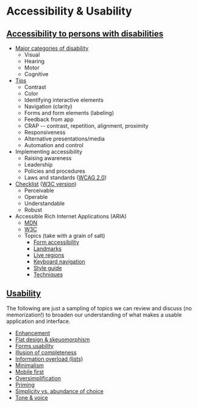 # Accessibility & Usability

## [Accessibility to persons with disabilities](https://www.w3.org/WAI/intro/accessibility.php)

- [Major categories of disability](http://webaim.org/intro/)
    - Visual
    - Hearing
    - Motor
    - Cognitive
- [Tips](https://www.w3.org/WAI/gettingstarted/tips/designing)
    - Contrast
    - Color
    - Identifying interactive elements
    - Navigation (clarity)
    - Forms and form elements (labeling)
    - Feedback from app
    - CRAP -- contrast, repetition, alignment, proximity
    - Responsiveness
    - Alternative presentations/media
    - Automation and control
- Implementing accessibility
    - Raising awareness
    - Leadership
    - Policies and procedures
    - Laws and standards ([WCAG 2.0](https://www.w3.org/WAI/intro/wcag))
- [Checklist](http://webaim.org/standards/wcag/checklist) ([W3C version](https://www.w3.org/WAI/WCAG20/quickref/))
    - Perceivable
    - Operable
    - Understandable
    - Robust
- Accessible Rich Internet Applications (ARIA)
    - [MDN](https://developer.mozilla.org/en-US/docs/Web/Accessibility/ARIA)
    - [W3C](https://www.w3.org/WAI/intro/aria)
    - Topics (take with a grain of salt)
        - [Form accessibility](https://developer.mozilla.org/en-US/docs/Web/Accessibility/ARIA/forms)
        - [Landmarks](https://www.paciellogroup.com/blog/2013/02/using-wai-aria-landmarks-2013/)
        - [Live regions](https://developer.mozilla.org/en-US/docs/Web/Accessibility/ARIA/ARIA_Live_Regions)
        - [Keyboard navigation](https://developer.mozilla.org/en-US/docs/Web/Accessibility/Keyboard-navigable_JavaScript_widgets)
        - [Style guide](http://access.aol.com/dhtml-style-guide-working-group/)
        - [Techniques](https://developer.mozilla.org/en-US/docs/Web/Accessibility/ARIA/widgets/overview)

## [Usability](https://www.nngroup.com/)

The following are just a sampling of topics we can review and discuss (no memorization!) to broaden our understanding of what makes a usable application and interface.

- [Enhancement](https://www.nngroup.com/articles/enhancement/)
- [Flat design & skeuomorphism](https://www.nngroup.com/articles/flat-design/)
- [Forms usability](https://www.nngroup.com/articles/web-form-design/)
- [Illusion of completeness](https://www.nngroup.com/articles/illusion-of-completeness/)
- [Information overload (lists)](https://www.nngroup.com/articles/list-entries/)
- [Minimalism](https://www.nngroup.com/articles/characteristics-minimalism/)
- [Mobile first](https://www.nngroup.com/articles/mobile-first-not-mobile-only/)
- [Oversimplification](https://www.nngroup.com/articles/difficult-design-best/)
- [Priming](https://www.nngroup.com/articles/priming/)
- [Simplicity vs. abundance of choice](https://www.nngroup.com/articles/simplicity-vs-choice/)
- [Tone & voice](https://www.nngroup.com/articles/tone-of-voice-dimensions/)

